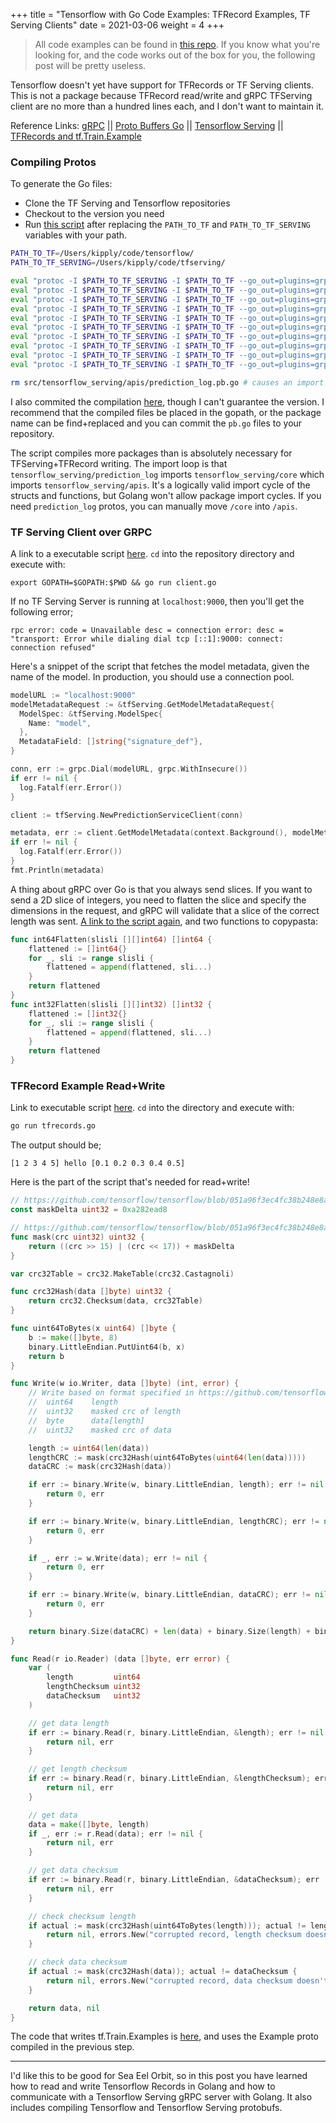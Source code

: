 +++
title = "Tensorflow with Go Code Examples: TFRecord Examples, TF Serving Clients"
date = 2021-03-06
weight = 4
+++

> All code examples can be found in [this repo](https://github.com/kipply/tf-go-examples). If you know what you're looking for, and the code works out of the box for you, the following post will be pretty useless.

Tensorflow doesn't yet have support for TFRecords or TF Serving clients. This is not a package because TFRecord read/write and gRPC TFServing client are no more than a hundred lines each, and I don't want to maintain it.

Reference Links: [gRPC](https://grpc.io/) || [Proto Buffers Go](https://developers.google.com/protocol-buffers/docs/gotutorial) || [Tensorflow Serving](https://www.tensorflow.org/tfx/serving/serving_basic) || [TFRecords and tf.Train.Example](https://www.tensorflow.org/tutorials/load_data/tfrecord)

### Compiling Protos

To generate the Go files:

- Clone the TF Serving and Tensorflow repositories
- Checkout to the version you need
- Run [this script](https://github.com/kipply/tf-go-examples/blob/master/compile.sh) after replacing the `PATH_TO_TF` and `PATH_TO_TF_SERVING` variables with your path.

```bash
PATH_TO_TF=/Users/kipply/code/tensorflow/
PATH_TO_TF_SERVING=/Users/kipply/code/tfserving/

eval "protoc -I $PATH_TO_TF_SERVING -I $PATH_TO_TF --go_out=plugins=grpc:src/ $PATH_TO_TF_SERVING/tensorflow_serving/apis/*.proto"
eval "protoc -I $PATH_TO_TF_SERVING -I $PATH_TO_TF --go_out=plugins=grpc:src/ $PATH_TO_TF_SERVING/tensorflow_serving/config/*.proto"
eval "protoc -I $PATH_TO_TF_SERVING -I $PATH_TO_TF --go_out=plugins=grpc:src/ $PATH_TO_TF_SERVING/tensorflow_serving/util/*.proto"
eval "protoc -I $PATH_TO_TF_SERVING -I $PATH_TO_TF --go_out=plugins=grpc:src/ $PATH_TO_TF_SERVING/tensorflow_serving/core/*.proto"
eval "protoc -I $PATH_TO_TF_SERVING -I $PATH_TO_TF --go_out=plugins=grpc:src/ $PATH_TO_TF_SERVING/tensorflow_serving/sources/storage_path/*.proto"
eval "protoc -I $PATH_TO_TF_SERVING -I $PATH_TO_TF --go_out=plugins=grpc:src/ $PATH_TO_TF/tensorflow/core/framework/*.proto"
eval "protoc -I $PATH_TO_TF_SERVING -I $PATH_TO_TF --go_out=plugins=grpc:src/ $PATH_TO_TF/tensorflow/core/example/*.proto"
eval "protoc -I $PATH_TO_TF_SERVING -I $PATH_TO_TF --go_out=plugins=grpc:src/ $PATH_TO_TF/tensorflow/core/lib/core/*.proto"
eval "protoc -I $PATH_TO_TF_SERVING -I $PATH_TO_TF --go_out=plugins=grpc:src/ $PATH_TO_TF/tensorflow/core/protobuf/*.proto"
eval "protoc -I $PATH_TO_TF_SERVING -I $PATH_TO_TF --go_out=plugins=grpc:src/ $PATH_TO_TF/tensorflow/stream_executor/*.proto"

rm src/tensorflow_serving/apis/prediction_log.pb.go # causes an import loop
```

I also commited the compilation [here](https://github.com/kipply/tf-go-examples/tree/master/src), though I can't guarantee the version. I recommend that the compiled files be placed in the gopath, or the package name can be find+replaced and you can commit the `pb.go` files to your repository.

The script compiles more packages than is absolutely necessary for TFServing+TFRecord writing. The import loop is that `tensorflow_serving/prediction_log` imports `tensorflow_serving/core` which imports `tensorflow_serving/apis`. It's a logically valid import cycle of the structs and functions, but Golang won't allow package import cycles. If you need `prediction_log` protos, you can manually move `/core` into `/apis`.

### TF Serving Client over GRPC

A link to a executable script [here](https://github.com/kipply/tf-go-examples/blob/master/client.go). `cd` into the repository directory and execute with:

```
export GOPATH=$GOPATH:$PWD && go run client.go
```

If no TF Serving Server is running at `localhost:9000`, then you'll get the following error;

```
rpc error: code = Unavailable desc = connection error: desc = "transport: Error while dialing dial tcp [::1]:9000: connect: connection refused"
```

Here's a snippet of the script that fetches the model metadata, given the name of the model. In production, you should use a connection pool.

```go
modelURL := "localhost:9000"
modelMetadataRequest := &tfServing.GetModelMetadataRequest{
  ModelSpec: &tfServing.ModelSpec{
    Name: "model",
  },
  MetadataField: []string{"signature_def"},
}

conn, err := grpc.Dial(modelURL, grpc.WithInsecure())
if err != nil {
  log.Fatalf(err.Error())
}

client := tfServing.NewPredictionServiceClient(conn)

metadata, err := client.GetModelMetadata(context.Background(), modelMetadataRequest)
if err != nil {
  log.Fatalf(err.Error())
}
fmt.Println(metadata)
```

A thing about gRPC over Go is that you always send slices. If you want to send a 2D slice of integers, you need to flatten the slice and specify the dimensions in the request, and gRPC will validate that a slice of the correct length was sent. [A link to the script again](https://github.com/kipply/tf-go-examples/blob/master/client.go#L48), and two functions to copypasta:

```go
func int64Flatten(slisli [][]int64) []int64 {
	flattened := []int64{}
	for _, sli := range slisli {
		flattened = append(flattened, sli...)
	}
	return flattened
}
func int32Flatten(slisli [][]int32) []int32 {
	flattened := []int32{}
	for _, sli := range slisli {
		flattened = append(flattened, sli...)
	}
	return flattened
}
```

### TFRecord Example Read+Write

Link to executable script [here](https://github.com/kipply/tf-go-examples/blob/master/tfrecords.go). `cd` into the directory and execute with:

```bash
go run tfrecords.go
```

The output should be;

```
[1 2 3 4 5] hello [0.1 0.2 0.3 0.4 0.5]
```

Here is the part of the script that's needed for read+write!

```go
// https://github.com/tensorflow/tensorflow/blob/051a96f3ec4fc38b248e8ae8ad2f8ad124eda59b/tensorflow/core/lib/hash/crc32c.h
const maskDelta uint32 = 0xa282ead8

// https://github.com/tensorflow/tensorflow/blob/051a96f3ec4fc38b248e8ae8ad2f8ad124eda59b/tensorflow/core/lib/hash/crc32c.h#L53-L56
func mask(crc uint32) uint32 {
	return ((crc >> 15) | (crc << 17)) + maskDelta
}

var crc32Table = crc32.MakeTable(crc32.Castagnoli)

func crc32Hash(data []byte) uint32 {
	return crc32.Checksum(data, crc32Table)
}

func uint64ToBytes(x uint64) []byte {
	b := make([]byte, 8)
	binary.LittleEndian.PutUint64(b, x)
	return b
}

func Write(w io.Writer, data []byte) (int, error) {
	// Write based on format specified in https://github.com/tensorflow/tensorflow/blob/051a96f3ec4fc38b248e8ae8ad2f8ad124eda59b/tensorflow/core/lib/io/record_writer.cc#L124-L128
	//  uint64    length
	//  uint32    masked crc of length
	//  byte      data[length]
	//  uint32    masked crc of data

	length := uint64(len(data))
	lengthCRC := mask(crc32Hash(uint64ToBytes(uint64(len(data)))))
	dataCRC := mask(crc32Hash(data))

	if err := binary.Write(w, binary.LittleEndian, length); err != nil {
		return 0, err
	}

	if err := binary.Write(w, binary.LittleEndian, lengthCRC); err != nil {
		return 0, err
	}

	if _, err := w.Write(data); err != nil {
		return 0, err
	}

	if err := binary.Write(w, binary.LittleEndian, dataCRC); err != nil {
		return 0, err
	}

	return binary.Size(dataCRC) + len(data) + binary.Size(length) + binary.Size(lengthCRC), nil
}

func Read(r io.Reader) (data []byte, err error) {
	var (
		length         uint64
		lengthChecksum uint32
		dataChecksum   uint32
	)

	// get data length
	if err := binary.Read(r, binary.LittleEndian, &length); err != nil {
		return nil, err
	}

	// get length checksum
	if err := binary.Read(r, binary.LittleEndian, &lengthChecksum); err != nil {
		return nil, err
	}

	// get data
	data = make([]byte, length)
	if _, err := r.Read(data); err != nil {
		return nil, err
	}

	// get data checksum
	if err := binary.Read(r, binary.LittleEndian, &dataChecksum); err != nil {
		return nil, err
	}

	// check checksum length
	if actual := mask(crc32Hash(uint64ToBytes(length))); actual != lengthChecksum {
		return nil, errors.New("corrupted record, length checksum doesn't match")
	}

	// check data checksum
	if actual := mask(crc32Hash(data)); actual != dataChecksum {
		return nil, errors.New("corrupted record, data checksum doesn't match")
	}

	return data, nil
}
```

The code that writes tf.Train.Examples is [here](https://github.com/kipply/tf-go-examples/blob/master/tfrecords.go), and uses the Example proto compiled in the previous step.

---

I'd like this to be good for Sea Eel Orbit, so in this post you have learned how to read and write Tensorflow Records in Golang and how to communicate with a Tensorflow Serving gRPC server with Golang. It also includes compiling Tensorflow and Tensorflow Serving protobufs.

